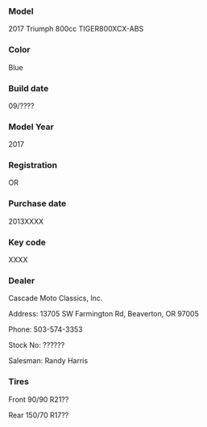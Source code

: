 ### Model

2017 Triumph 800cc TIGER800XCX-ABS

### Color

Blue

### Build date

09/????

### Model Year

2017

### Registration

OR

### Purchase date

2013XXXX

### Key code

XXXX

### Dealer

Cascade Moto Classics, Inc.

Address: 13705 SW Farmington Rd, Beaverton, OR 97005

Phone: 503-574-3353

Stock No: ??????

Salesman: Randy Harris

### Tires

Front 90/90 R21??

Rear 150/70 R17??

